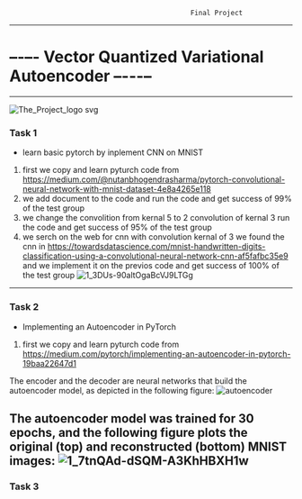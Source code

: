                                                  Final Project
-----------------------------------------------------------------------------------------------------------------------------------------------------------
# –-–- Vector Quantized Variational Autoencoder –---–
-----------------------------------------------------------------------------------------------------------------------------------------------------------
![The_Project_logo svg](https://user-images.githubusercontent.com/58992981/210845404-d4380735-4328-4366-9ea1-a97a61701154.png)

### Task 1

* learn basic pytorch by inplement CNN on MNIST
1. first we copy and learn pyturch code from https://medium.com/@nutanbhogendrasharma/pytorch-convolutional-neural-network-with-mnist-dataset-4e8a4265e118
2. we add document to the code and run the code and get success of 99% of the test group
3. we change the convolition from kernal 5 to 2 convolution of kernal 3 run the code and get success of 95% of the test group 
4. we serch on the web for cnn with convolution kernal of 3 we found the cnn in
 https://towardsdatascience.com/mnist-handwritten-digits-classification-using-a-convolutional-neural-network-cnn-af5fafbc35e9
and we implement it on the previos code and get success of 100% of the test group
![1_3DUs-90altOgaBcVJ9LTGg](https://user-images.githubusercontent.com/58992981/203141001-85860bfd-d0c5-4aaa-bca1-15c8d57c19a2.png)
-------------
### Task 2

* Implementing an Autoencoder in PyTorch
1. first we copy and learn pyturch code from https://medium.com/pytorch/implementing-an-autoencoder-in-pytorch-19baa22647d1

The encoder and the decoder are neural networks that build the autoencoder model, as depicted in the following figure:
![autoencoder](https://user-images.githubusercontent.com/58992981/204745407-830a8e45-8a0c-4b1d-8921-49f2212cc43b.png)


The autoencoder model was trained for 30 epochs, and the following figure plots the original (top) and reconstructed (bottom) MNIST images:
![1_7tnQAd-dSQM-A3KhHBXH1w](https://user-images.githubusercontent.com/58992981/204101201-2f718865-b477-44de-b1a2-43f2e1d017e7.jpg)
-------------
### Task 3
